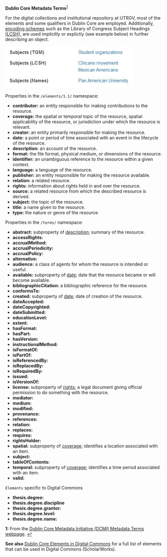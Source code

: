 **Dublin Core Metadata Terms**<sup id="a1">[1](#f1)</sup>

For the digital collections and institutional repository at UTRGV, most of the elements and some qualifiers in Dublin Core are employed. Additionally, [encoding schemes](https://www.dublincore.org/specifications/dublin-core/dcmi-terms/#section-4) such as the Library of Congress Subject Headings [(LCSH)](https://www.loc.gov/aba/publications/FreeLCSH/freelcsh.html), are used implicitly or explictly (see example below) in further describing an object.

![example image of subject headings](docs/subjects-example.JPG)

Properties in the `/elements/1.1/` namespace:

* **contributor:** an entity responsible for making contributions to the resource.
* <a name="coverage" id="cover-id"></a>**coverage:** the spatial or temporal topic of the resource, spatial applicability of the resource, or jurisdiction under which the resource is relevant.
* **creator:** an entity primarily responsible for making the resource.
* <a name="date" id="date-id"></a>**date:** a point or period of time associated with an event in the lifecycle of the resource.
* <a name="description" id="desc-id"></a>**description:** an account of the resource.
* **format:** the file format, physical medium, or dimensions of the resource.
* **identifier:** an unambiguous reference to the resource within a given context.
* **language:** a language of the resource.
* **publisher:** an entity responsible for making the resource available.
* **relation:** a related resource.
* <a name="rights" id="rights-id"></a>**rights:** information about rights held in and over the resource.
* **source:** a related resource from which the described resource is derived.
* **subject:** the topic of the resource.
* **title:** a name given to the resource.
* **type:** the nature or genre of the resource.

Properties in the `/terms/` namespace:

* **abstract:** subproperty of [description](#desc-id); summary of the resource.
* **accessRights:**
* **accrualMethod:**
* **accrualPeriodicity:**
* **accrualPolicy:**
* **alternative:**
* **audience:** a class of agents for whom the resource is intended or useful.
* **available:** subproperty of [date](#date-id); date that the resource became or will become available.
* **bibliographicCitation:** a bibliographic reference for the resource.
* **conformsTo:**
* **created:** subproperty of [date](#date-id); date of creation of the resource.
* **dateAccepted:**
* **dateCopyrighted:**
* **dateSubmitted:**
* **educationLevel:**
* **extent:**
* **hasFormat:**
* **hasPart:**
* **hasVersion:**
* **instructionalMethod:**
* **isFormatOf:**
* **isPartOf:**
* **isReferencedBy:**
* **isReplacedBy:**
* **isRequiredBy:**
* **issued:**
* **isVersionOf:**
* **license:** subproperty of [rights](#rights-id); a legal document giving official permission to do something with the resource.
* **mediator:**
* **medium:**
* **modified:**
* **provenance:**
* **references:**
* **relation:**
* **replaces:**
* **requires:**
* **rightsHolder:**
* **spatial:** subproperty of [coverage](#cover-id); identifies a location associated with an item.
* **subject:**
* **tableOfContents:**
* **temporal:** subproperty of [coverage](#cover-id); identifies a time period associated with an item.
* **valid:**

`Elements` specific to Digital Commons

* **thesis.degree:**
* **thesis.degree.discipline**
* **thesis.degree.grantor:**
* **thesis.degree.level:**
* **thesis.degree.name:**



<b id="f1">1:</b> From the [Dublin Core Metadata Initiative (DCMI) Metadata Terms webpage](https://www.dublincore.org/specifications/dublin-core/dcmi-terms/#section-3). [↩](#a1)

**See also** [Dublin Core Elements in Digital Commons](https://aouriri.github.io/UTRGV_metadata/docs/Dublin-Core-Elements-in-Digital-Commons.pdf) for a full list of elements that can be used in Digital Commons (ScholarWorks).
